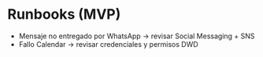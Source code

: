 # Runbooks (MVP)
- Mensaje no entregado por WhatsApp -> revisar Social Messaging + SNS
- Fallo Calendar -> revisar credenciales y permisos DWD
